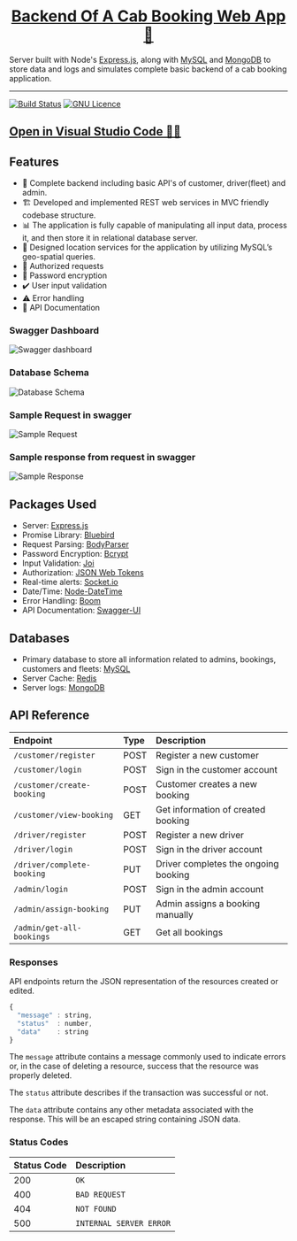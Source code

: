 <div>
  <h1 align="center">
    <a href="https://github.com/nischaldutt/cab-booking-web-app-backend">Backend Of A Cab Booking Web App 🚕</a>
  </h1>
  <strong>
    
  </strong>
  <p>
    Server built with Node's 
    <a href="https://expressjs.com/">Express.js</a>,  along with 
    <a href="https://www.npmjs.com/package/mysql">MySQL</a> and 
    <a href="https://www.npmjs.com/package/mongodb">MongoDB</a> to store data and logs and simulates 
    complete basic backend of a cab booking application.
  </p>
</div>

<hr />

[![Build Status](https://img.shields.io/badge/build-passing-brightgreen)](https://github.com/nischaldutt/cab-booking-web-app-backend)
[![GNU Licence](https://img.shields.io/badge/Licence-GNU-blue)](https://github.com/nischaldutt/cab-booking-web-app-backend)

## [Open in Visual Studio Code 👨‍💻](https://vscode.dev/github.com/nischaldutt/cab-booking-web-app-backend/)

## Features

- 🚖 Complete backend including basic API's of customer, driver(fleet) and admin.
- 🏗️ Developed and implemented REST web services in MVC friendly codebase structure.
- 📊 The application is fully capable of manipulating all input data, process it, and then store it in relational database server.
- 📍 Designed location services for the application by utilizing MySQL’s geo-spatial queries.
- 🔑 Authorized requests
- 🔐 Password encryption
- ✔️ User input validation
- ⚠️ Error handling
- 📄 API Documentation

### Swagger Dashboard

<div>
    <img
      alt="Swagger dashboard"
      src="https://i.imgur.com/hpgOddV.png"
    />
</div>

### Database Schema

<div>
    <img
      alt="Database Schema"
      src="https://i.imgur.com/rIf5875.png"
    />
</div>

### Sample Request in swagger

<div>
    <img
      alt="Sample Request"
      src="https://i.imgur.com/X7ORuoz.png"
    />
</div>

### Sample response from request in swagger

<div>
    <img
      alt="Sample Response"
      src="https://i.imgur.com/BgOa8k9.png"
    />
</div>

## Packages Used

- Server: [Express.js](https://expressjs.com/)
- Promise Library: [Bluebird](https://www.npmjs.com/package/bluebird)
- Request Parsing: [BodyParser](https://www.npmjs.com/package/body-parser)
- Password Encryption: [Bcrypt](https://www.npmjs.com/package/bcrypt)
- Input Validation: [Joi](https://www.npmjs.com/package/joi)
- Authorization: [JSON Web Tokens](https://www.npmjs.com/package/joi)
- Real-time alerts: [Socket.io](http://socket.io/)
- Date/Time: [Node-DateTime](https://www.npmjs.com/package/node-datetime)
- Error Handling: [Boom](https://www.npmjs.com/package/boom)
- API Documentation: [Swagger-UI](https://swagger.io/tools/swagger-ui/)

## Databases

- Primary database to store all information related to admins, bookings, customers and fleets: [MySQL](https://www.npmjs.com/package/mysql)
- Server Cache: [Redis](https://www.npmjs.com/package/redis)
- Server logs: [MongoDB](https://www.npmjs.com/package/mongodb)

## API Reference

| Endpoint                   | Type | Description                          |
| :------------------------- | :--- | :----------------------------------- |
| `/customer/register`       | POST | Register a new customer              |
| `/customer/login`          | POST | Sign in the customer account         |
| `/customer/create-booking` | POST | Customer creates a new booking       |
| `/customer/view-booking`   | GET  | Get information of created booking   |
| `/driver/register`         | POST | Register a new driver                |
| `/driver/login`            | POST | Sign in the driver account           |
| `/driver/complete-booking` | PUT  | Driver completes the ongoing booking |
| `/admin/login`             | POST | Sign in the admin account            |
| `/admin/assign-booking`    | PUT  | Admin assigns a booking manually     |
| `/admin/get-all-bookings`  | GET  | Get all bookings                     |

### Responses

API endpoints return the JSON representation of the resources created or edited.

```javascript
{
  "message" : string,
  "status"  : number,
  "data"    : string
}
```

The `message` attribute contains a message commonly used to indicate errors or, in the case of deleting a resource, success that the resource was properly deleted.

The `status` attribute describes if the transaction was successful or not.

The `data` attribute contains any other metadata associated with the response. This will be an escaped string containing JSON data.

### Status Codes

| Status Code | Description             |
| :---------- | :---------------------- |
| 200         | `OK`                    |
| 400         | `BAD REQUEST`           |
| 404         | `NOT FOUND`             |
| 500         | `INTERNAL SERVER ERROR` |

